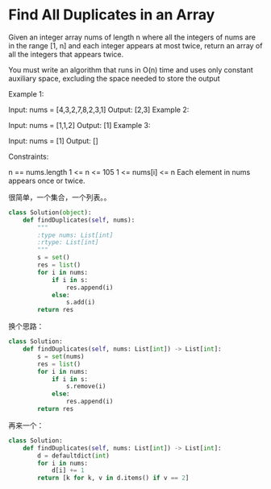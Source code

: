 # Find All Duplicates in an Array

Given an integer array nums of length n where all the integers of nums are in the range [1, n] and each integer appears at most twice, return an array of all the integers that appears twice.

You must write an algorithm that runs in O(n) time and uses only constant auxiliary space, excluding the space needed to store the output

Example 1:

Input: nums = [4,3,2,7,8,2,3,1]
Output: [2,3]
Example 2:

Input: nums = [1,1,2]
Output: [1]
Example 3:

Input: nums = [1]
Output: []

Constraints:

n == nums.length
1 <= n <= 105
1 <= nums[i] <= n
Each element in nums appears once or twice.

很简单，一个集合，一个列表。。

```python
class Solution(object):
    def findDuplicates(self, nums):
        """
        :type nums: List[int]
        :rtype: List[int]
        """
        s = set()
        res = list()
        for i in nums:
            if i in s:
                res.append(i)
            else:
                s.add(i)
        return res
```

换个思路：

```python
class Solution:
    def findDuplicates(self, nums: List[int]) -> List[int]:
        s = set(nums)
        res = list()
        for i in nums:
            if i in s:
                s.remove(i)
            else:
                res.append(i)
        return res
```

再来一个：

```python
class Solution:
    def findDuplicates(self, nums: List[int]) -> List[int]:
        d = defaultdict(int)
        for i in nums:
            d[i] += 1
        return [k for k, v in d.items() if v == 2]
```
